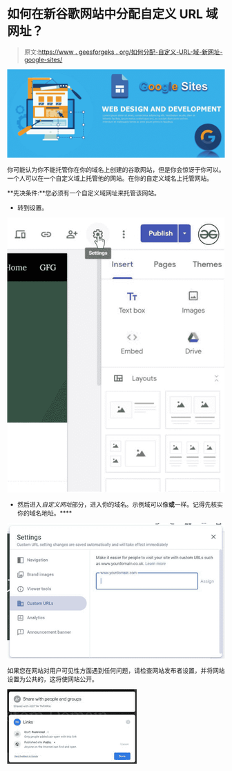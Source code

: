 # 如何在新谷歌网站中分配自定义 URL 域网址？

> 原文:[https://www . geesforgeks . org/如何分配-自定义-URL-域-新网址-google-sites/](https://www.geeksforgeeks.org/how-to-assign-custom-url-domain-web-address-in-new-google-sites/)

![](img/f832fbd6f027c6d808ed269d560d7db1.png)

你可能认为你不能托管你在你的域名上创建的谷歌网站，但是你会惊讶于你可以。一个人可以在一个自定义域上托管他的网站。在你的自定义域名上托管网站。

**先决条件:**您必须有一个自定义域网址来托管该网站。

*   转到设置。

![](img/08853e332f7a65440d4173bc9d993d70.png)

*   然后进入*自定义网址*部分，进入你的域名。示例域可以像**或**一样。记得先核实你的域名地址。****

![](img/62bef452323e0df0dc277b039e3250b2.png)

如果您在网站对用户可见性方面遇到任何问题，请检查网站发布者设置，并将网站设置为公共的，这将使网站公开。

![](img/6873105f039aca0423abbcefdff8090d.png)